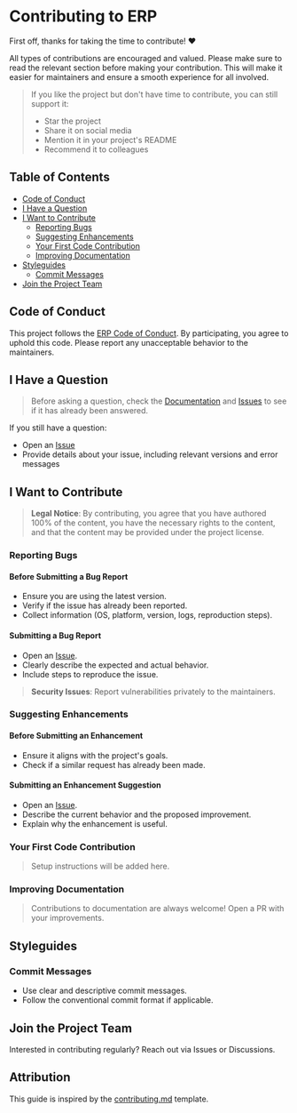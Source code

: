 <!-- omit in toc -->
# Contributing to ERP

First off, thanks for taking the time to contribute! ❤️

All types of contributions are encouraged and valued. Please make sure to read the relevant section before making your contribution. This will make it easier for maintainers and ensure a smooth experience for all involved.

> If you like the project but don't have time to contribute, you can still support it:
> - Star the project
> - Share it on social media
> - Mention it in your project's README
> - Recommend it to colleagues

<!-- omit in toc -->
## Table of Contents
- [Code of Conduct](#code-of-conduct)
- [I Have a Question](#i-have-a-question)
- [I Want to Contribute](#i-want-to-contribute)
  - [Reporting Bugs](#reporting-bugs)
  - [Suggesting Enhancements](#suggesting-enhancements)
  - [Your First Code Contribution](#your-first-code-contribution)
  - [Improving Documentation](#improving-documentation)
- [Styleguides](#styleguides)
  - [Commit Messages](#commit-messages)
- [Join the Project Team](#join-the-project-team)

## Code of Conduct

This project follows the [ERP Code of Conduct](CODE_OF_CONDUCT.md). By participating, you agree to uphold this code. Please report any unacceptable behavior to the maintainers.

## I Have a Question

> Before asking a question, check the [Documentation](README.md) and [Issues](https://github.com/AbdullahSafwan/erp/issues) to see if it has already been answered.

If you still have a question:
- Open an [Issue](https://github.com/AbdullahSafwan/erp/issues/new)
- Provide details about your issue, including relevant versions and error messages

## I Want to Contribute

> **Legal Notice**: By contributing, you agree that you have authored 100% of the content, you have the necessary rights to the content, and that the content may be provided under the project license.

### Reporting Bugs

#### Before Submitting a Bug Report
- Ensure you are using the latest version.
- Verify if the issue has already been reported.
- Collect information (OS, platform, version, logs, reproduction steps).

#### Submitting a Bug Report
- Open an [Issue](https://github.com/AbdullahSafwan/erp/issues/new).
- Clearly describe the expected and actual behavior.
- Include steps to reproduce the issue.

> **Security Issues**: Report vulnerabilities privately to the maintainers.

### Suggesting Enhancements

#### Before Submitting an Enhancement
- Ensure it aligns with the project's goals.
- Check if a similar request has already been made.

#### Submitting an Enhancement Suggestion
- Open an [Issue](https://github.com/AbdullahSafwan/erp/issues/new).
- Describe the current behavior and the proposed improvement.
- Explain why the enhancement is useful.

### Your First Code Contribution

> Setup instructions will be added here.

### Improving Documentation

> Contributions to documentation are always welcome! Open a PR with your improvements.

## Styleguides

### Commit Messages
- Use clear and descriptive commit messages.
- Follow the conventional commit format if applicable.

## Join the Project Team

Interested in contributing regularly? Reach out via Issues or Discussions.

<!-- omit in toc -->
## Attribution
This guide is inspired by the [contributing.md](https://contributing.md/generator) template.

